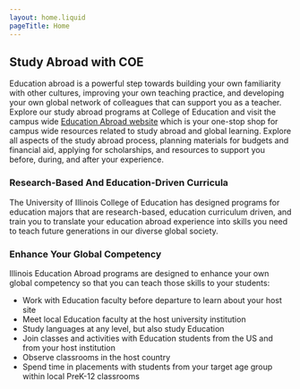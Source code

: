 ```yaml
---
layout: home.liquid
pageTitle: Home
---
```

## Study Abroad with COE
Education abroad is a powerful step towards building your own familiarity with other cultures, improving your own teaching practice, and developing your own global network of colleagues that can support you as a teacher. Explore our study abroad programs at College of Education and visit the campus wide 
[Education Abroad website](https://studyabroad.illinois.edu) which is your one-stop shop for campus wide resources related to study abroad and global learning. Explore all aspects of the study abroad process, planning materials for budgets and financial aid, applying for scholarships, and resources to support you before, during, and after your experience.

### Research-Based And Education-Driven Curricula
The University of Illinois College of Education has designed programs for education majors that are research-based, education curriculum driven, and train you to translate your education abroad experience into skills you need to teach future generations in our diverse global society.

### Enhance Your Global Competency
Illinois Education Abroad programs are designed to enhance your own global competency so that you can teach those skills to your students:

* Work with Education faculty before departure to learn about your host site
* Meet local Education faculty at the host university institution
* Study languages at any level, but also study Education
* Join classes and activities with Education students from the US and from your host institution
* Observe classrooms in the host country
* Spend time in placements with students from your target age group within local PreK-12 classrooms
